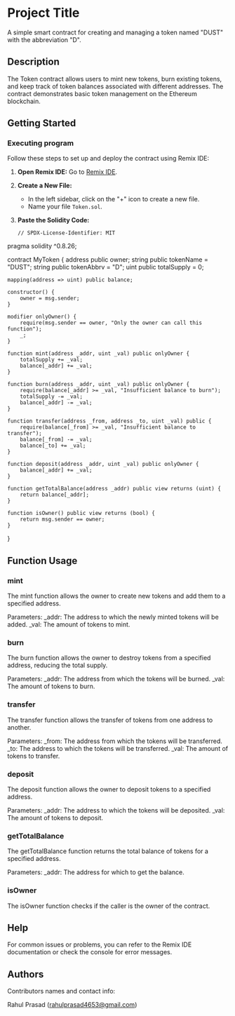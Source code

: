 # Project Title

A simple smart contract for creating and managing a token named "DUST" with the abbreviation "D".

## Description

The Token contract allows users to mint new tokens, burn existing tokens, and keep track of token balances associated with different addresses. The contract demonstrates basic token management on the Ethereum blockchain.

## Getting Started

### Executing program

Follow these steps to set up and deploy the contract using Remix IDE:

1. **Open Remix IDE:**
   Go to [Remix IDE](https://remix.ethereum.org).

2. **Create a New File:**
   - In the left sidebar, click on the "+" icon to create a new file.
   - Name your file `Token.sol`.

3. **Paste the Solidity Code:**
   ```solidity
   // SPDX-License-Identifier: MIT
pragma solidity ^0.8.26;

contract MyToken {
    address public owner;
    string public tokenName = "DUST";
    string public tokenAbbrv = "D";
    uint public totalSupply = 0;
    
    mapping(address => uint) public balance;

    constructor() {
        owner = msg.sender;
    }

    modifier onlyOwner() {
        require(msg.sender == owner, "Only the owner can call this function");
        _;
    }

    function mint(address _addr, uint _val) public onlyOwner {
        totalSupply += _val;
        balance[_addr] += _val;
    }

    function burn(address _addr, uint _val) public onlyOwner {
        require(balance[_addr] >= _val, "Insufficient balance to burn");
        totalSupply -= _val;
        balance[_addr] -= _val;
    }

    function transfer(address _from, address _to, uint _val) public {
        require(balance[_from] >= _val, "Insufficient balance to transfer");
        balance[_from] -= _val;
        balance[_to] += _val;
    }

    function deposit(address _addr, uint _val) public onlyOwner {
        balance[_addr] += _val;
    }

    function getTotalBalance(address _addr) public view returns (uint) {
        return balance[_addr];
    }

    function isOwner() public view returns (bool) {
        return msg.sender == owner;
    }
}


## Function Usage
### mint
The mint function allows the owner to create new tokens and add them to a specified address.

  Parameters:
  _addr: The address to which the newly minted tokens will be added.
  _val: The amount of tokens to mint.

### burn
The burn function allows the owner to destroy tokens from a specified address, reducing the total supply.

  Parameters:
  _addr: The address from which the tokens will be burned.
  _val: The amount of tokens to burn.

### transfer
The transfer function allows the transfer of tokens from one address to another.

  Parameters:
  _from: The address from which the tokens will be transferred.
  _to: The address to which the tokens will be transferred.
  _val: The amount of tokens to transfer.

### deposit
The deposit function allows the owner to deposit tokens to a specified address.

  Parameters:
  _addr: The address to which the tokens will be deposited.
  _val: The amount of tokens to deposit.

### getTotalBalance
The getTotalBalance function returns the total balance of tokens for a specified address.

  Parameters:
  _addr: The address for which to get the balance.
  
### isOwner
The isOwner function checks if the caller is the owner of the contract.

## Help

For common issues or problems, you can refer to the Remix IDE documentation or check the console for error messages.

## Authors

Contributors names and contact info:

Rahul Prasad
(rahulprasad4653@gmail.com)


